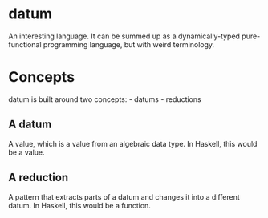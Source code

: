 # datum

An interesting language.
It can be summed up as a dynamically-typed pure-functional programming language, but with weird terminology.

# Concepts

datum is built around two concepts:
    - datums
    - reductions

## A datum
A value, which is a value from an algebraic data type.
In Haskell, this would be a value.

## A reduction
A pattern that extracts parts of a datum and changes it into a different datum.
In Haskell, this would be a function.
